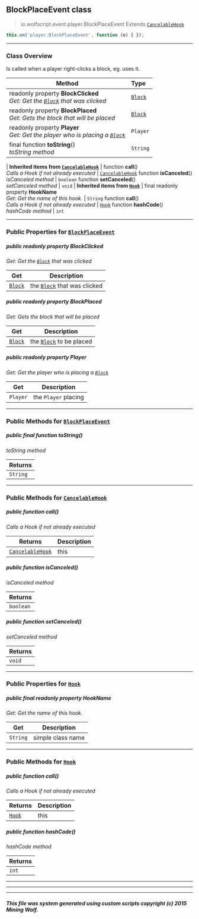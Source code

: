 ## BlockPlaceEvent __class__

>io.wolfscript.event.player.BlockPlaceEvent
>Extends [`CancelableHook`](../CancelableHook.md)
``` javascript
this.on('player.BlockPlaceEvent', function (e) { });
```


---

### Class Overview

Is called when a player right-clicks a block, eg. uses it.

Method | Type   
--- | :--- 
 readonly property __BlockClicked__ <br> _Get: Get the [`Block`](../../api/world/blocks/Block.md) that was clicked_ | [`Block`](../../api/world/blocks/Block.md)
 readonly property __BlockPlaced__ <br> _Get: Gets the block that will be placed_ | [`Block`](../../api/world/blocks/Block.md)
 readonly property __Player__ <br> _Get: Get the player who is placing a [`Block`](../../api/world/blocks/Block.md)_ | `Player`
final function __toString__() <br> _toString method_ | `String`
 |
__Inherited items from [`CancelableHook`](../CancelableHook.md)__ |
 function __call__() <br> _Calls a Hook if not already executed_ | [`CancelableHook`](../CancelableHook.md)
 function __isCanceled__() <br> _isCanceled method_ | `boolean`
 function __setCanceled__() <br> _setCanceled method_ | `void`
 |
__Inherited items from [`Hook`](../Hook.md)__ |
final readonly property __HookName__ <br> _Get: Get the name of this hook._ | `String`
 function __call__() <br> _Calls a Hook if not already executed_ | [`Hook`](../Hook.md)
 function __hashCode__() <br> _hashCode method_ | `int`







---


### Public Properties for [`BlockPlaceEvent`](BlockPlaceEvent.md)

##### <a id='blockclicked'></a>public  readonly property __BlockClicked__

_Get: Get the [`Block`](../../api/world/blocks/Block.md) that was clicked_

Get | Description
--- | --- 
[`Block`](../../api/world/blocks/Block.md) | the [`Block`](../../api/world/blocks/Block.md) that was clicked



##### <a id='blockplaced'></a>public  readonly property __BlockPlaced__

_Get: Gets the block that will be placed_

Get | Description
--- | --- 
[`Block`](../../api/world/blocks/Block.md) | the [`Block`](../../api/world/blocks/Block.md) to be placed



##### <a id='player'></a>public  readonly property __Player__

_Get: Get the player who is placing a [`Block`](../../api/world/blocks/Block.md)_

Get | Description
--- | --- 
`Player` | the `Player` placing



---

### Public Methods for [`BlockPlaceEvent`](BlockPlaceEvent.md)

##### <a id='tostring'></a>public final function __toString__()

_toString method_

Returns | 
--- | 
`String` |


---

### Public Methods for [`CancelableHook`](../CancelableHook.md)

##### <a id='call'></a>public  function __call__()

_Calls a Hook if not already executed_

Returns | Description
--- | --- 
[`CancelableHook`](../CancelableHook.md) | this


##### <a id='iscanceled'></a>public  function __isCanceled__()

_isCanceled method_

Returns | 
--- | 
`boolean` |


##### <a id='setcanceled'></a>public  function __setCanceled__()

_setCanceled method_

Returns | 
--- | 
`void` |


---

### Public Properties for [`Hook`](../Hook.md)

##### <a id='hookname'></a>public final readonly property __HookName__

_Get: Get the name of this hook._

Get | Description
--- | --- 
`String` | simple class name



---

### Public Methods for [`Hook`](../Hook.md)

##### <a id='call'></a>public  function __call__()

_Calls a Hook if not already executed_

Returns | Description
--- | --- 
[`Hook`](../Hook.md) | this


##### <a id='hashcode'></a>public  function __hashCode__()

_hashCode method_

Returns | 
--- | 
`int` |


---


---


---


##### This file was system generated using custom scripts copyright (c) 2015 Mining Wolf.
	

